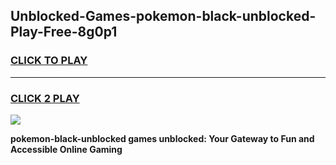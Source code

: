 
## Unblocked-Games-pokemon-black-unblocked-Play-Free-8g0p1
<h3>
<a href="https://premium76.site?title=pokemon-black-unblocked&ref=19M">CLICK TO PLAY</a></h3>
<hr>

<h3>
<a href="https://premium76.site?title=pokemon-black-unblocked&ref=19M">CLICK 2 PLAY</a>
  
</h3>

<a href="https://premium76.site?title=pokemon-black-unblocked&ref=19M"><img src="https://clearcache.store/games.png"></a>


**pokemon-black-unblocked games unblocked: Your Gateway to Fun and Accessible Online Gaming**
